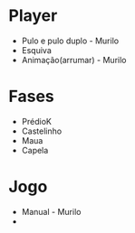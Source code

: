 # Player
- Pulo e pulo duplo - Murilo
- Esquiva
- Animação(arrumar) - Murilo

# Fases
- PrédioK
- Castelinho
- Maua
- Capela

# Jogo
- Manual - Murilo
- 
